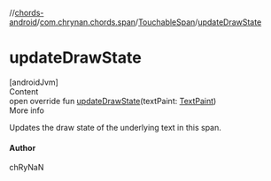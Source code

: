 //[chords-android](../../../index.md)/[com.chrynan.chords.span](../index.md)/[TouchableSpan](index.md)/[updateDrawState](update-draw-state.md)



# updateDrawState  
[androidJvm]  
Content  
open override fun [updateDrawState](update-draw-state.md)(textPaint: [TextPaint](https://developer.android.com/reference/kotlin/android/text/TextPaint.html))  
More info  


Updates the draw state of the underlying text in this span.



#### Author  


chRyNaN

  



